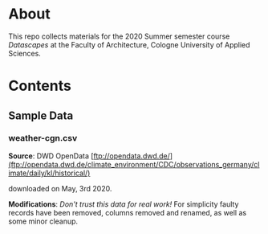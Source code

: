 # About
This repo collects materials for the 2020 Summer semester course _Datascapes_ at the Faculty of Architecture, Cologne University of Applied Sciences. 

# Contents

## Sample Data

### weather-cgn.csv

**Source**: DWD OpenData [ftp://opendata.dwd.de/](ftp://opendata.dwd.de/climate_environment/CDC/observations_germany/climate/daily/kl/historical/)

downloaded on May, 3rd 2020. 

**Modifications**: _Don't trust this data for real work!_ For simplicity faulty records have been removed, columns removed and renamed, as well as some minor cleanup.